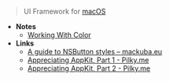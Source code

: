> UI Framework for [macOS](macOS.md)

- **Notes**
	- [Working With Color](Working%20With%20Color.md)
- **Links**
	- [A guide to NSButton styles – mackuba.eu](https://mackuba.eu/2014/10/06/a-guide-to-nsbutton-styles/)
	- [Appreciating AppKit, Part 1 - Pilky.me](https://pilky.me/appreciating-appkit-part-1/)
	- [Appreciating AppKit, Part 2 - Pilky.me](https://pilky.me/appreciating-appkit-part-2/)

